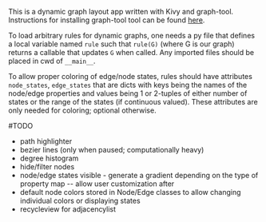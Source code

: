 This is a dynamic graph layout app written with Kivy and graph-tool.  Instructions for installing graph-tool tool can
be found [here](https://graph-tool.skewed.de/).

To load arbitrary rules for dynamic graphs, one needs a py file that defines a local variable named `rule` such that
`rule(G)` (where G is our graph) returns a callable that updates `G` when called.  Any imported files should be placed
in cwd of `__main__`.

To allow proper coloring of edge/node states, rules should have attributes `node_states`, `edge_states` that are dicts
with keys being the names of the node/edge properties and values being 1 or 2-tuples of either number of states or the
range of the states (if continuous valued).  These attributes are only needed for coloring; optional otherwise.


#TODO

* path highlighter
* bezier lines (only when paused; computationally heavy)
* degree histogram
* hide/filter nodes
* node/edge states visible - generate a gradient depending on the type of property map -- allow user customization after
* default node colors stored in Node/Edge classes to allow changing individual colors or displaying states
* recycleview for adjacencylist